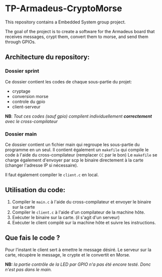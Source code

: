 # TP-Armadeus-CryptoMorse
This repository contains a Embedded System group project. 

The goal of the project is to create a software for the Armadeus board that receives messages, crypt them, convert them to morse, and send them through GPIOs.

## Architecture du repository:

### Dossier sprint

Ce dossier contient les codes de chaque sous-partie du projet:
 - cryptage
 - conversion morse
 - controle du gpio
 - client-serveur

__NB__: _Tout ces codes (sauf gpio) compilent individuellement **correctement** avec le cross-compilateur_

### Dossier main

Ce dossier contient un fichier main qui regroupe les sous-partie du programme en un seul.
Il contient également un `makefile` qui compile le code à l'aide du cross-compilateur (remplacer `CC` par le bon)
Le `makefile` se charge également d'envoyer par scp le binaire directement à la carte (changer l'adresse IP si nécessaire).

Il faut également compiler le `client.c` en local.

## Utilisation du code:

1. Compiler le `main.c` à l'aide du cross-compilateur et envoyer le binaire sur la carte
2. Compiler le `client.c` à l'aide d'un compilateur de la machine hôte.
3. Exécuter le binaire sur la carte. (il s'agit d'un serveur)
4. Exécuter le client compilé sur la machine hôte et suivre les instructions.

## Que fais le code ?

Pour l'instant le client sert à emettre le message désiré.
Le serveur sur la carte, récupère le message, le crypte et le convertit en Morse.

__NB:__ _la partie contrôle de la LED par GPIO n'a pas été encore testé. Donc n'est pas dans le main._